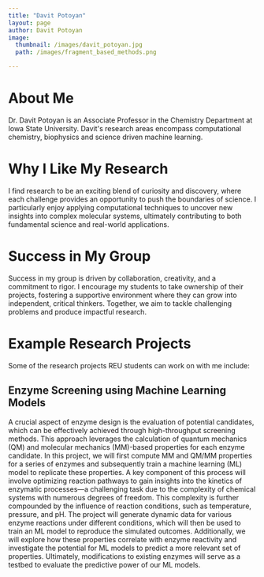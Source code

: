 ```yaml
---
title: "Davit Potoyan"
layout: page
author: Davit Potoyan
image:
  thumbnail: /images/davit_potoyan.jpg
  path: /images/fragment_based_methods.png

---
```

# About Me

Dr. Davit Potoyan is an Associate Professor in the Chemistry Department at Iowa State University. Davit's research areas encompass computational chemistry, biophysics and science driven machine learning.

# Why I Like My Research

I find research to be an exciting blend of curiosity and discovery, where each challenge provides an opportunity to push the boundaries of science. I particularly enjoy applying computational techniques to uncover new insights into complex molecular systems, ultimately contributing to both fundamental science and real-world applications.


# Success in My Group

Success in my group is driven by collaboration, creativity, and a commitment to rigor. I encourage my students to take ownership of their projects, fostering a supportive environment where they can grow into independent, critical thinkers. Together, we aim to tackle challenging problems and produce impactful research.

# Example Research Projects

Some of the research projects REU students can work on with me include:

## Enzyme Screening using Machine Learning Models

A crucial aspect of enzyme design is the evaluation of potential candidates, which can be effectively achieved through high-throughput screening methods. This approach leverages the calculation of quantum mechanics (QM) and molecular mechanics (MM)-based properties for each enzyme candidate. In this project, we will first compute MM and QM/MM properties for a series of enzymes and subsequently train a machine learning (ML) model to replicate these properties. A key component of this process will involve optimizing reaction pathways to gain insights into the kinetics of enzymatic processes—a challenging task due to the complexity of chemical systems with numerous degrees of freedom. This complexity is further compounded by the influence of reaction conditions, such as temperature, pressure, and pH. The project will generate dynamic data for various enzyme reactions under different conditions, which will then be used to train an ML model to reproduce the simulated outcomes. Additionally, we will explore how these properties correlate with enzyme reactivity and investigate the potential for ML models to predict a more relevant set of properties. Ultimately, modifications to existing enzymes will serve as a testbed to evaluate the predictive power of our ML models.

